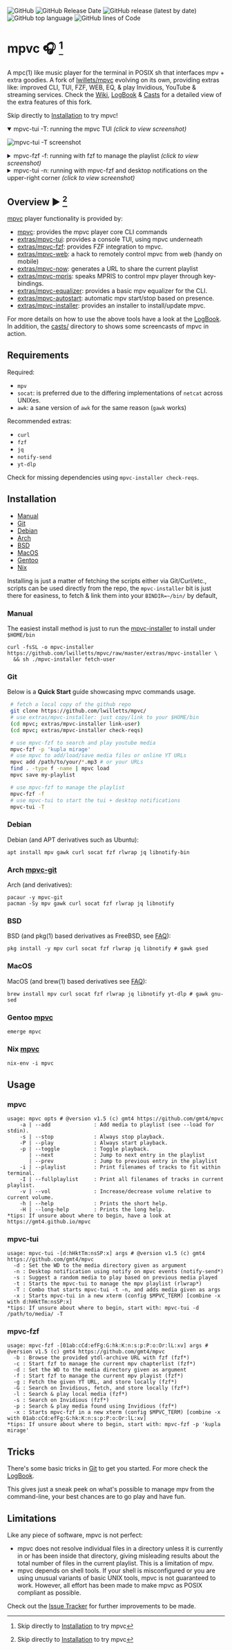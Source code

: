 ![GitHub](https://img.shields.io/github/license/lwilletts/mpvc)
![GitHub Release Date](https://img.shields.io/github/release-date/lwilletts/mpvc)
![GitHub release (latest by date)](https://img.shields.io/github/v/release/lwilletts/mpvc)
![GitHub top language](https://img.shields.io/github/languages/top/lwilletts/mpvc)
![GitHub lines of Code](https://sloc.xyz/github/lwilletts/mpvc/?category=code)

# mpvc 🎧 [^install]

A mpc(1) like music player for the terminal in POSIX sh that interfaces mpv + extra goodies.
A fork of [lwillets/mpvc](https://github.com/lwilletts/mpvc) evolving on its own, providing extras like: improved CLI, TUI, FZF, WEB, EQ, & play Invidious, YouTube & streaming services.
Check the [Wiki](../../wiki), [LogBook](../../wiki#logbook) & [Casts](../../wiki#screencasts) for a detailed view of the extra features of this fork.

Skip directly to [Installation](#Installation) to try mpvc!

<details open>
<summary>mpvc-tui -T: running the mpvc TUI <i>(click to view screenshot)</i></summary>

![mpvc-tui -T screenshot](../../blob/master/docs/assets/mpvc-tui.png)
</details>

<details>
<summary>mpvc-fzf -f: running with fzf to manage the playlist <i>(click to view screenshot)</i></summary>

![mpvc-fzf screenshot](../../blob/master/docs/assets/mpvc-tui-arch.png)
</details>

<details>
<summary>mpvc-tui -n: running with mpvc-fzf and desktop notifications on the upper-right corner <i>(click to view screenshot)</i></summary>

![mpvc tui+fzf+notifications screenshot](../../blob/master/docs/assets/mpvc-tui-fzf.png)
</details>

## Overview ▶️ [^install]

[mpvc](../../) player functionality is provided by:

- [mpvc](../../blob/master/mpvc): provides the mpvc player core CLI commands
- [extras/mpvc-tui](../../blob/master/extras/mpvc-tui): provides a console TUI, using mpvc underneath
- [extras/mpvc-fzf](../../blob/master/extras/mpvc-fzf): provides FZF integration to mpvc.
- [extras/mpvc-web](../../blob/master/extras/mpvc-web): a hack to remotely control mpvc from web (handy on mobile)
- [extras/mpvc-now](../../blob/master/extras/mpvc-now): generates a URL to share the current playlist
- [extras/mpvc-mpris](../../blob/master/extras/mpvc-mpris): speaks MPRIS to control mpv player through key-bindings.
- [extras/mpvc-equalizer](../../blob/master/extras/mpvc-equalizer): provides a basic mpv equalizer for the CLI.
- [extras/mpvc-autostart](../../blob/master/extras/mpvc-autostart): automatic mpv start/stop based on presence.
- [extras/mpvc-installer](../../blob/master/extras/mpvc-installer): provides an installer to install/update mpvc.

For more details on how to use the above tools have a look at the [LogBook](../../wiki#logbook).
In addition, the [casts/](../../wiki#screencasts) directory to shows some screencasts of mpvc in action.

## Requirements

Required:

- `mpv`
- `socat`: is preferred due to the differing implementations of `netcat` across UNIXes.
- `awk`: a sane version of `awk` for the same reason (`gawk` works)

Recommended extras:

- `curl`
- `fzf`
- `jq`
- `notify-send`
- `yt-dlp`

Check for missing dependencies using `mpvc-installer check-reqs`.

## Installation

- [Manual](#manual)
- [Git](#git)
- [Debian](#debian)
- [Arch](#arch-mpvc-git)
- [BSD](#bsd)
- [MacOS](#macos)
- [Gentoo](#gentoo-mpvc)
- [Nix](#nix-mpvc)

Installing is just a matter of fetching the scripts either via Git/Curl/etc., scripts can be used directly from the repo, the `mpvc-installer` bit is just there for easiness, to fetch & link them into your `BINDIR=~/bin/` by default,

### Manual

The easiest install method is just to run the [mpvc-installer](../../blob/master/extras/mpvc-installer) to install under `$HOME/bin`

```console
curl -fsSL -o mpvc-installer https://github.com/lwilletts/mpvc/raw/master/extras/mpvc-installer \
  && sh ./mpvc-installer fetch-user
```

### Git

Below is a **Quick Start** guide showcasing mpvc commands usage.

```sh
 # fetch a local copy of the github repo
 git clone https://github.com/lwilletts/mpvc/
 # use extras/mpvc-installer: just copy/link to your $HOME/bin
 (cd mpvc; extras/mpvc-installer link-user)
 (cd mpvc; extras/mpvc-installer check-reqs)

 # use mpvc-fzf to search and play youtube media
 mpvc-fzf -p 'kupla mirage'
 # use mpvc to add/load/save media files or online YT URLs
 mpvc add /path/to/your/*.mp3 # or your URLs
 find . -type f -name | mpvc load
 mpvc save my-playlist

 # use mpvc-fzf to manage the playlist
 mpvc-fzf -f
 # use mpvc-tui to start the tui + desktop notifications
 mpvc-tui -T
```

### Debian

Debian (and APT derivatives such as Ubuntu):

```console
apt install mpv gawk curl socat fzf rlwrap jq libnotify-bin
```

### Arch [mpvc-git](https://aur.archlinux.org/packages/mpvc-git)

Arch (and derivatives):

```console
pacaur -y mpvc-git
pacman -Sy mpv gawk curl socat fzf rlwrap jq libnotify
````

### BSD

BSD (and pkg(1) based derivatives as FreeBSD, see [FAQ](../../wiki/FAQ)):

```console
pkg install -y mpv curl socat fzf rlwrap jq libnotify # gawk gsed
```

### MacOS

MacOS (and brew(1) based derivatives see [FAQ](../../wiki/FAQ)):

```console
brew install mpv curl socat fzf rlwrap jq libnotify yt-dlp # gawk gnu-sed
```

### Gentoo [mpvc](https://gitlab.com/xy2_/osman)

```console
emerge mpvc
```

### Nix [mpvc](https://github.com/NixOS/nixpkgs/blob/master/pkgs/by-name/mp/mpvc/)

```console
nix-env -i mpvc
```

## Usage

### mpvc

```console
usage: mpvc opts # @version v1.5 (c) gmt4 https://github.com/gmt4/mpvc
    -a | --add              : Add media to playlist (see --load for stdin).
    -s | --stop             : Always stop playback.
    -P | --play             : Always start playback.
    -p | --toggle           : Toggle playback.
       | --next             : Jump to next entry in the playlist
       | --prev             : Jump to previous entry in the playlist
    -i | --playlist         : Print filenames of tracks to fit within terminal.
    -I | --fullplaylist     : Print all filenames of tracks in current playlist.
    -v | --vol              : Increase/decrease volume relative to current volume.
    -h | --help             : Prints the short help.
    -H | --long-help        : Prints the long help.
*tips: If unsure about where to begin, have a look at https://gmt4.github.io/mpvc
```

### mpvc-tui

```console
usage: mpvc-tui -[d:hHktTm:nsSP:x] args # @version v1.5 (c) gmt4 https://github.com/gmt4/mpvc
  -d : Set the WD to the media directory given as argument
  -n : Desktop notification using notify on mpvc events (notify-send*)
  -s : Suggest a random media to play based on previous media played
  -t : Starts the mpvc-tui to manage the mpv playlist (rlwrap*)
  -T : Combo that starts mpvc-tui -t -n, and adds media given as args
  -x : Starts mpvc-tui in a new xterm (config $MPVC_TERM) [combine -x with d:hHktTm:nsSP:x]
*tips: If unsure about where to begin, start with: mpvc-tui -d /path/to/media/ -T
````

### mpvc-fzf

```console
usage: mpvc-fzf -[01ab:cCd:efFg:G:hk:K:n:s:p:P:o:Or:lL:xv] args # @version v1.5 (c) gmt4 https://github.com/gmt4/mpvc
  -b : Browse the provided ytdl-archive URL with fzf (fzf*)
  -c : Start fzf to manage the current mpv chapterlist (fzf*)
  -d : Set the WD to the media directory given as argument
  -f : Start fzf to manage the current mpv playist (fzf*)
  -g : Fetch the given YT URL, and store locally (fzf*)
  -G : Search on Invidious, fetch, and store locally (fzf*)
  -l : Search & play local media (fzf*)
  -s : Search on Invidious (fzf*)
  -p : Search & play media found using Invidious (fzf*)
  -x : Starts mpvc-fzf in a new xterm (config $MPVC_TERM) [combine -x with 01ab:cCd:efFg:G:hk:K:n:s:p:P:o:Or:lL:xv]
*tips: If unsure about where to begin, start with: mpvc-fzf -p 'kupla mirage'
```

## Tricks

There's some basic tricks in [Git](#git) to get you started.
For more  check the  [LogBook](../../wiki#logbook).

This gives just a sneak peek on what's possible to manage mpv from the command-line, your best chances are to go play and have fun.

## Limitations

Like any piece of software, mpvc is not perfect:
- mpvc does not resolve individual files in a directory unless it is
  currently in or has been inside that directory, giving misleading results about
  the total number of files in the current playlist. This is a limitation of mpv.
- mpvc depends on shell tools. If your shell is misconfigured or you are using
  unusual variants of basic UNIX tools, mpvc is not guaranteed to work. However,
  all effort has been made to make mpvc as POSIX compliant as possible.

Check out the [Issue Tracker](../../issues) for further improvements to be made.

[^install]: Skip directly to [Installation](#Installation) to try mpvc

